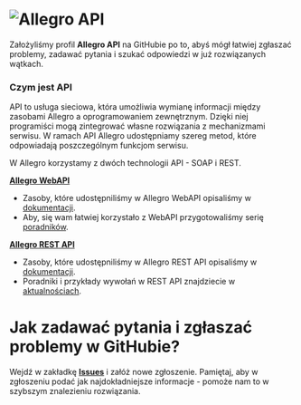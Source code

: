 # ![Allegro API](https://raw.githubusercontent.com/allegro/allegro-api/master/allegro-api-logo.png)

Założyliśmy profil **Allegro API** na GitHubie po to, abyś mógł łatwiej zgłaszać problemy, zadawać pytania i szukać odpowiedzi w już rozwiązanych wątkach. 

### Czym jest API
API to usługa sieciowa, która umożliwia wymianę informacji między zasobami Allegro a oprogramowaniem zewnętrznym. Dzięki niej programiści mogą zintegrować własne rozwiązania z mechanizmami serwisu. W ramach API Allegro udostępniamy szereg metod, które odpowiadają poszczególnym funkcjom serwisu.

W Allegro korzystamy z dwóch technologii API - SOAP i REST.

**[Allegro WebAPI](https://allegro.pl/webapi)**

* Zasoby, które udostępniliśmy w Allegro WebAPI opisaliśmy w [dokumentacji](https://allegro.pl/webapi/documentation.php). 
* Aby, się wam łatwiej korzystało z WebAPI przygotowaliśmy serię [poradników](https://allegro.pl/webapi/tutorials.php).

**[Allegro REST API](https://developer.allegroapi.io/)**

* Zasoby, które udostępniliśmy w Allegro REST API opisaliśmy w [dokumentacji](https://developer.allegroapi.io/documentation/).
* Poradniki i przykłady wywołań w REST API znajdziecie w [aktualnościach](https://developer.allegroapi.io/news/). 

# Jak zadawać pytania i zgłaszać problemy w GitHubie? 
Wejdź w zakładkę **[Issues](https://github.com/allegro/allegro-api/issues)** i załóż nowe zgłoszenie. Pamiętaj, aby w zgłoszeniu podać jak najdokładniejsze informacje - pomoże nam to w szybszym znalezieniu rozwiązania.
